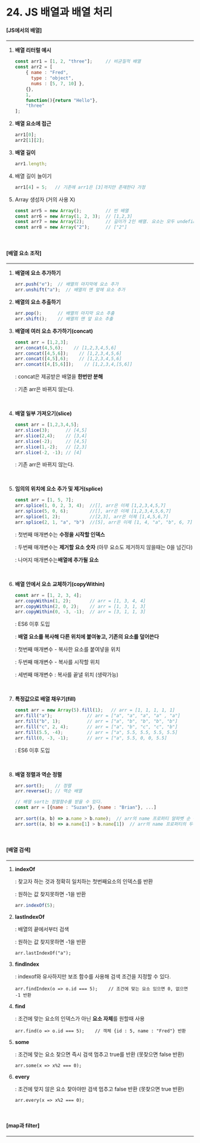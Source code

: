 # 24. JS 배열과 배열 처리

#### [JS에서의 배열]

---

1. **배열 리터럴 예시**

   ```js
   const arr1 = [1, 2, "three"];     // 비균질적 배열
   const arr2 = [
       { name : "Fred",
         type : "object",
         nums : [5, 7, 10] },
       {},
       1,
       function(){return "Hello"},
       "three"
   ];
   ```

2. **배열 요소에 접근**

   ```js
   arr1[0];
   arr2[1][2];
   ```

3. **배열 길이**

   ```js
   arr1.length;
   ```

4. 배열 길이 늘이기

   ```js
   arr1[4] = 5;   // 기존에 arr1은 [3]까지만 존재한다 가정
   ```

5. Array 생성자 (거의 사용 X)

   ```js
   const arr5 = new Array();         // 빈 배열
   const arr6 = new Array(1, 2, 3);  // [1,2,3]
   const arr7 = new Array(2);        // 길이가 2인 배열. 요소는 모두 undefined
   const arr8 = new Array("2");      // ["2"]
   ```

<br>

#### [배열 요소 조작]

----

1. **배열에 요소 추가하기**

   ```js
   arr.push("e");  // 배열의 마지막에 요소 추가
   arr.unshift("a");  // 배열의 맨 앞에 요소 추가
   ```

2. **배열의 요소 추출하기**

   ```js
   arr.pop();      // 배열의 마지막 요소 추출
   arr.shift();    // 배열의 맨 앞 요소 추출
   ```

3. **배열에 여러 요소 추가하기(concat)**

   ```js
   const arr = [1,2,3];
   arr.concat(4,5,6);    // [1,2,3,4,5,6]
   arr.concat([4,5,6]);    // [1,2,3,4,5,6]
   arr.concat([4,5],6);    // [1,2,3,4,5,6]
   arr.concat([4,[5,6]]);    // [1,2,3,4,[5,6]]
   ```

   : concat은 제공받은 배열을 **한번만 분해**

   : 기존 arr은 바뀌지 않는다.

   <br>

4. **배열 일부 가져오기(slice)**

   ```js
   const arr = [1,2,3,4,5];
   arr.slice(3);      // [4,5]
   arr.slice(2,4);    // [3,4]
   arr.slice(-2);     // [4,5]
   arr.slice(1,-2);   // [2,3]
   arr.slice(-2, -1); // [4]
   ```

   : 기존 arr은 바뀌지 않는다.

   <br>

5. **임의의 위치에 요소 추가 및 제거(splice)**

   ```js
   const arr = [1, 5, 7];
   arr.splice(1, 0, 2, 3, 4);  //[], arr은 이제 [1,2,3,4,5,7]
   arr.splice(5, 0, 6);        //[], arr은 이제 [1,2,3,4,5,6,7]
   arr.splice(1, 2);           //[2,3], arr은 이제 [1,4,5,6,7]
   arr.splice(2, 1, "a", "b")  //[5], arr은 이제 [1, 4, "a", "b", 6, 7]
   ```

   : 첫번째 매개변수는 **수정을 시작할 인덱스**

   : 두번째 매개변수는 **제거할 요소 숫자** (아무 요소도 제거하지 않을때는 0을 넘긴다)

   : 나머지 매개변수는**배열에 추가될 요소**

   <br>

6. **배열 안에서 요소 교체하기(copyWithin)**

   ```js
   const arr = [1, 2, 3, 4];
   arr.copyWithin(1, 2);       // arr = [1, 3, 4, 4]
   arr.copyWithin(2, 0, 2);    // arr = [1, 3, 1, 3]
   arr.copyWithin(0, -3, -1);  // arr = [3, 1, 1, 3]
   ```

   : ES6 이후 도입

   : **배열 요소를 복사해 다른 위치에 붙여놓고, 기존의 요소를 덮어쓴다**

   : 첫번째 매개변수 - 복사한 요소를 붙여넣을 위치

   : 두번째 매개변수 - 복사를 시작할 위치

   : 세번째 매개변수 : 복사를 끝낼 위치 (생략가능)

   <br>

7. **특정값으로 배열 채우기(fill)**

   ```js
   const arr = new Array(5).fill(1);   // arr = [1, 1, 1, 1, 1]
   arr.fill("a");             // arr = ["a", "a", "a", "a" , "a"]
   arr.fill("b", 1);          // arr = ["a", "b", "b", "b", "b"]
   arr.fill("c", 2, 4);       // arr = ["a", "b", "c", "c", "b"]
   arr.fill(5.5, -4);         // arr = ["a", 5.5, 5.5, 5.5, 5.5]
   arr.fill(0, -3, -1);       // arr = ["a", 5.5, 0, 0, 5.5]
   ```

   : ES6 이후 도입

   <br>

8. **배열 정렬과 역순 정렬**

   ```js
   arr.sort();    // 정렬
   arr.reverse(); // 역순 배열
   
   // 배열 sort는 정렬함수를 받을 수 있다.
   const arr = [{name : "Suzan"}, {name : "Brian"}, ...]
                
   arr.sort((a, b) => a.name > b.name);  // arr의 name 프로퍼티 알파벳 순 정렬
   arr.sort((a, b) => a.name[1] > b.name[1])  // arr의 name 프로퍼티의 두번재 글자 순 정렬
   ```

<br>

#### [배열 검색]

-----

1. **indexOf**

   : 찾고자 하는 것과 정확히 일치하는 첫번째요소의 인덱스를 반환

   : 원하는 값 찾지못하면 -1을 반환

   ```js
   arr.indexOf(5);
   ```

2. **lastIndexOf**

   : 배열의 끝에서부터 검색

   : 원하는 값 찾지못하면 -1을 반환

   ```
   arr.lastIndexOf("a");
   ```

3. **findIndex**

   : indexof와 유사하지만 보조 함수를 사용해 검색 조건을 지정할 수 있다.

   ```
   arr.findIndex(o => o.id === 5);    // 조건에 맞는 요소 있으면 0, 없으면 -1 반환
   ```

4. **find**

   : 조건에 맞는 요소의 인덱스가 아닌 **요소 자체**를 원할때 사용

   ```
   arr.find(o => o.id === 5);    // 객체 {id : 5, name : "Fred"} 반환
   ```

5. **some**

   : 조건에 맞는 요소 찾으면 즉시 검색 멈추고 true를 반환 (못찾으면 false 반환)

   ```
   arr.some(x => x%2 === 0);
   ```

6. **every**

   : 조건에 맞지 않은 요소 찾아야만 검색 멈추고 false 반환 (못찾으면 true 반환)

   ```
   arr.every(x => x%2 === 0);
   ```

<br>

#### [map과 filter]

----




